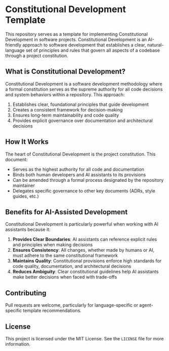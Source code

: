 # Constitutional Development Template

This repository serves as a template for implementing Constitutional Development in software projects. Constitutional Development is an AI-friendly approach to software development that establishes a clear, natural-language set of principles and rules that govern all aspects of a codebase through a project constitution.

## What is Constitutional Development?

Constitutional Development is a software development methodology where a formal constitution serves as the supreme authority for all code decisions and system behaviors within a repository. This approach:

1. Establishes clear, foundational principles that guide development
2. Creates a consistent framework for decision-making
3. Ensures long-term maintainability and code quality
4. Provides explicit governance over documentation and architectural decisions

## How It Works

The heart of Constitutional Development is the project constitution. This document:

- Serves as the highest authority for all code and documentation
- Binds both human developers and AI assistants to its provisions
- Can be amended through a formal process designated by the repository maintainer
- Delegates specific governance to other key documents (ADRs, style guides, etc.)

## Benefits for AI-Assisted Development

Constitutional Development is particularly powerful when working with AI assistants because it:

1. **Provides Clear Boundaries**: AI assistants can reference explicit rules and principles when making decisions
2. **Ensures Consistency**: All changes, whether made by humans or AI, must adhere to the same constitutional framework
3. **Maintains Quality**: Constitutional provisions enforce high standards for code quality, documentation, and architectural decisions
4. **Reduces Ambiguity**: Clear constitutional guidelines help AI assistants make better decisions when faced with trade-offs

## Contributing

Pull requests are welcome, particularly for language-specific or agent-specific template recommendations.

## License

This project is licensed under the MIT License. See the `LICENSE` file for more information.
